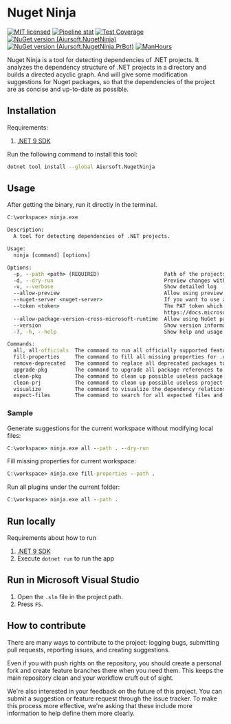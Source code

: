 # Nuget Ninja

[![MIT licensed](https://img.shields.io/badge/license-MIT-blue.svg)](https://gitlab.aiursoft.cn/aiursoft/nugetninja/-/blob/master/LICENSE)
[![Pipeline stat](https://gitlab.aiursoft.cn/aiursoft/nugetninja/badges/master/pipeline.svg)](https://gitlab.aiursoft.cn/aiursoft/nugetninja/-/pipelines)
[![Test Coverage](https://gitlab.aiursoft.cn/aiursoft/nugetninja/badges/master/coverage.svg)](https://gitlab.aiursoft.cn/aiursoft/nugetninja/-/pipelines)
[![NuGet version (Aiursoft.NugetNinja)](https://img.shields.io/nuget/v/Aiursoft.NugetNinja.svg)](https://www.nuget.org/packages/Aiursoft.NugetNinja/)
[![NuGet version (Aiursoft.NugetNinja.PrBot)](https://img.shields.io/nuget/v/Aiursoft.NugetNinja.PrBot.svg)](https://www.nuget.org/packages/Aiursoft.NugetNinja.PrBot/)
[![ManHours](https://manhours.aiursoft.cn/r/gitlab.aiursoft.cn/aiursoft/NugetNinja.svg)](https://gitlab.aiursoft.cn/aiursoft/NugetNinja/-/commits/master?ref_type=heads)

Nuget Ninja is a tool for detecting dependencies of .NET projects. It analyzes the dependency structure of .NET projects in a directory and builds a directed acyclic graph. And will give some modification suggestions for Nuget packages, so that the dependencies of the project are as concise and up-to-date as possible.

## Installation

Requirements:

1. [.NET 9 SDK](http://dot.net/)

Run the following command to install this tool:

```bash
dotnet tool install --global Aiursoft.NugetNinja
```

## Usage

After getting the binary, run it directly in the terminal.

```cmd
C:\workspace> ninja.exe

Description:
  A tool for detecting dependencies of .NET projects.

Usage:
  ninja [command] [options]

Options:
  -p, --path <path> (REQUIRED)                     Path of the projects to be changed.
  -d, --dry-run                                    Preview changes without actually making them
  -v, --verbose                                    Show detailed log
  --allow-preview                                  Allow using preview versions of packages from Nuget.
  --nuget-server <nuget-server>                    If you want to use a customized nuget server instead of the official nuget.org, you can set it with a value like: https://nuget.myserver/v3/index.json
  --token <token>                                  The PAT token which has privilege to access the nuget server. See: 
                                                   https://docs.microsoft.com/en-us/azure/devops/organizations/accounts/use-personal-access-tokens-to-authenticate
  --allow-package-version-cross-microsoft-runtime  Allow using NuGet package versions for different Microsoft runtime versions. For example, when using runtime 6.0, it will avoid upgrading packages to 7.0.
  --version                                        Show version information
  -?, -h, --help                                   Show help and usage information

Commands:
  all, all-officials  The command to run all officially supported features.
  fill-properties     The command to fill all missing properties for .csproj files.
  remove-deprecated   The command to replace all deprecated packages to new packages.
  upgrade-pkg         The command to upgrade all package references to possible latest and avoid conflicts.
  clean-pkg           The command to clean up possible useless package references.
  clean-prj           The command to clean up possible useless project references.
  visualize           The command to visualize the dependency relationship, with mermaid markdown.
  expect-files        The command to search for all expected files and add patch the content.

```

### Sample

Generate suggestions for the current workspace without modifying local files:

```cmd
C:\workspace> ninja.exe all --path . --dry-run
```

Fill missing properties for current workspace:

```cmd
C:\workspace> ninja.exe fill-properties --path .
```

Run all plugins under the current folder:

```cmd
C:\workspace> ninja.exe all --path .
```

## Run locally

Requirements about how to run

1. [.NET 9 SDK](http://dot.net/)
2. Execute `dotnet run` to run the app

## Run in Microsoft Visual Studio

1. Open the `.sln` file in the project path.
2. Press `F5`.

## How to contribute

There are many ways to contribute to the project: logging bugs, submitting pull requests, reporting issues, and creating suggestions.

Even if you with push rights on the repository, you should create a personal fork and create feature branches there when you need them. This keeps the main repository clean and your workflow cruft out of sight.

We're also interested in your feedback on the future of this project. You can submit a suggestion or feature request through the issue tracker. To make this process more effective, we're asking that these include more information to help define them more clearly.
